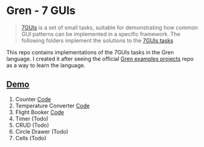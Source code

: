 # Gren - 7 GUIs

> [7GUIs](https://eugenkiss.github.io/7guis) is a set of small tasks, suitable for demonstrating how common GUI patterns can be implemented in a specific framework.
> The following folders implement the solutions to the [7GUIs tasks](https://eugenkiss.github.io/7guis/tasks)

This repo contains implementations of the 7GUIs tasks in the Gren language. I created it after seeing the official [Gren examples projects](https://github.com/gren-lang/example-projects) repo as a way to learn the language.

## [Demo](https://maybe-joe.github.io/gren-7-guis)

1. Counter
    [Code](src/Counter.gren)
2. Temperature Converter
    [Code](src/TemperatureConverter.gren)
3. Flight Booker
    [Code](src/FlightBooker.gren)
4. Timer
    (Todo)
5. CRUD
    (Todo)
6. Circle Drawer
    (Todo)
7. Cells
    (Todo)